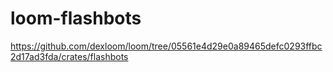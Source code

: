 # loom-flashbots

https://github.com/dexloom/loom/tree/05561e4d29e0a89465defc0293ffbc2d17ad3fda/crates/flashbots
